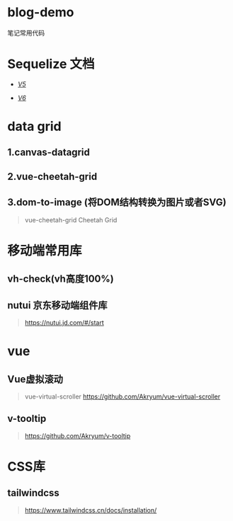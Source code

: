 # blog-demo

笔记常用代码

# Sequelize 文档

- [*V5*](./document/sequelize/sequelize-docs-Zh-CN-5/Readme.md)

- [*V6*](./document/sequelize/sequelize-docs-Zh-CN-master_6/Readme.md)

# data grid

## 1.canvas-datagrid

## 2.vue-cheetah-grid

## 3.dom-to-image (将DOM结构转换为图片或者SVG)

> vue-cheetah-grid
> Cheetah Grid

##  

# 移动端常用库

## vh-check(vh高度100%)

## nutui 京东移动端组件库

> https://nutui.jd.com/#/start

# vue

## Vue虚拟滚动

> vue-virtual-scroller
> https://github.com/Akryum/vue-virtual-scroller

## v-tooltip

> https://github.com/Akryum/v-tooltip

# CSS库

## tailwindcss

> https://www.tailwindcss.cn/docs/installation/



